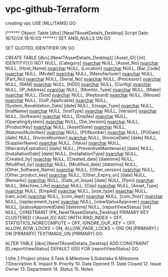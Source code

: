 # vpc-github-Terraform
creating vpc
USE [MLLITAMS]
GO

/****** Object:  Table [dbo].[NewITAssetDetails_Desktop]    Script Date: 16/12/24 18:10:03 ******/
SET ANSI_NULLS ON
GO

SET QUOTED_IDENTIFIER ON
GO

CREATE TABLE [dbo].[NewITAssetDetails_Desktop](
	[Asset_ID] [int] IDENTITY(1,1) NOT NULL,
	[Category] [nvarchar](200) NULL,
	[Asset_No] [nvarchar](200) NULL,
	[Host_Name] [nvarchar](200) NULL,
	[Location] [nvarchar](50) NULL,
	[Bar_Code] [nvarchar](200) NULL,
	[Model] [nvarchar](200) NULL,
	[Manufacturer] [nvarchar](200) NULL,
	[Part_No] [nvarchar](200) NULL,
	[Serial_No] [nvarchar](200) NULL,
	[Processor] [nvarchar](200) NULL,
	[RAM] [nvarchar](200) NULL,
	[HDD] [nvarchar](200) NULL,
	[Config] [nvarchar](max) NULL,
	[IP_Address] [nvarchar](200) NULL,
	[Monitor_Type] [nvarchar](200) NULL,
	[Make] [nvarchar](200) NULL,
	[Size] [nvarchar](200) NULL,
	[Keyboard] [nvarchar](200) NULL,
	[Mouse] [nvarchar](200) NULL,
	[GxP_Applicable] [nvarchar](200) NULL,
	[System_Revalidation_Date] [date] NULL,
	[Usage_Type] [nvarchar](200) NULL,
	[InstName] [nvarchar](200) NULL,
	[InstType] [nvarchar](200) NULL,
	[Version] [nvarchar](200) NULL,
	[Software] [nvarchar](200) NULL,
	[EmpNo] [nvarchar](200) NULL,
	[OperatingSystem] [nvarchar](200) NULL,
	[Sw_Version] [nvarchar](200) NULL,
	[ProductKey] [nvarchar](200) NULL,
	[AssetState] [nvarchar](200) NULL,
	[NatureofActivities] [nvarchar](max) NULL,
	[PONumber] [nvarchar](200) NULL,
	[PODate] [date] NULL,
	[InvoiceNumber] [nvarchar](200) NULL,
	[InvoiceDate] [date] NULL,
	[SupplierName] [nvarchar](200) NULL,
	[Value] [nvarchar](200) NULL,
	[WarrantyExpiration] [date] NULL,
	[PreventiveMaintenace] [date] NULL,
	[InstallationDate] [date] NULL,
	[InstallationType] [nvarchar](200) NULL,
	[Created_by] [nvarchar](200) NULL,
	[Created_date] [datetime] NULL,
	[Modified_by] [nvarchar](200) NULL,
	[Modified_date] [datetime] NULL,
	[Other_Software_Name] [nvarchar](200) NULL,
	[Other_version] [nvarchar](200) NULL,
	[Other_product_key] [nvarchar](200) NULL,
	[Other_Expiry_on] [date] NULL,
	[Remarks] [nvarchar](max) NULL,
	[Date_of_Issue] [date] NULL,
	[Ppm] [nvarchar](200) NULL,
	[Machine_Life] [nvarchar](200) NULL,
	[Cpp] [nvarchar](200) NULL,
	[Asset_Type] [nvarchar](50) NULL,
	[EmpAd] [nvarchar](50) NULL,
	[size_type] [nvarchar](50) NULL,
	[ram_size] [nvarchar](50) NULL,
	[com_dept] [nvarchar](50) NULL,
	[com_floor] [nvarchar](50) NULL,
	[replacement_type] [nvarchar](200) NULL,
	[viewStatusApprover] [nvarchar](50) NULL,
	[statusApprovedDate] [datetime] NULL,
	[reportViewStatus] [int] NULL,
 CONSTRAINT [PK_NewITAssetDetails_Desktop] PRIMARY KEY CLUSTERED 
(
	[Asset_ID] ASC
)WITH (PAD_INDEX = OFF, STATISTICS_NORECOMPUTE = OFF, IGNORE_DUP_KEY = OFF, ALLOW_ROW_LOCKS = ON, ALLOW_PAGE_LOCKS = ON) ON [PRIMARY]
) ON [PRIMARY] TEXTIMAGE_ON [PRIMARY]
GO

ALTER TABLE [dbo].[NewITAssetDetails_Desktop] ADD  CONSTRAINT [D_reportViewStatus]  DEFAULT ((0)) FOR [reportViewStatus]
GO


1.title
2.Project phase
3.Task
4.Milestone
5.Substaks
6.Milestone
7.Description
8. Impact
9. Priority
10. Date Opened
11. Date Closed
12. Issue Owner
13. Department
14. Status
15. Notes
